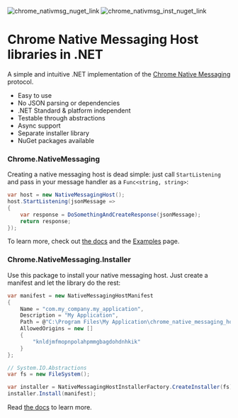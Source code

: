 ![chrome_nativmsg_nuget_link](https://img.shields.io/nuget/v/Chrome.NativeMessaging?label=Chrome.NativeMessaging)
![chrome_nativmsg_inst_nuget_link](https://img.shields.io/nuget/v/Chrome.NativeMessaging.Installer?label=Chrome.NativeMessaging.Installer)

# Chrome Native Messaging Host libraries in .NET
  
A simple and intuitive .NET implementation of the [Chrome Native Messaging](https://developer.chrome.com/apps/nativeMessaging) protocol.

* Easy to use
* No JSON parsing or dependencies
* .NET Standard & platform independent
* Testable through abstractions
* Async support
* Separate installer library
* NuGet packages available

### Chrome.NativeMessaging

Creating a native messaging host is dead simple: just call `StartListening` and pass in your message handler as a `Func<string, string>`:
```C#
var host = new NativeMessagingHost();
host.StartListening(jsonMessage =>
{
    var response = DoSomethingAndCreateResponse(jsonMessage);
    return response;
});
```

To learn more, check out [the docs](https://github.com/ba32107/dotnet-chrome-native-messaging/blob/master/docs/Chrome.NativeMessaging.md) and the [Examples](https://github.com/ba32107/dotnet-chrome-native-messaging/blob/master/docs/Examples.md) page.

### Chrome.NativeMessaging.Installer

Use this package to install your native messaging host. Just create a manifest and let the library do the rest:
```C#
var manifest = new NativeMessagingHostManifest
{
    Name = "com.my_company.my_application",
    Description = "My Application",
    Path = @"C:\Program Files\My Application\chrome_native_messaging_host.exe",
    AllowedOrigins = new []
    {
        "knldjmfmopnpolahpmmgbagdohdnhkik"
    }
};

// System.IO.Abstractions
var fs = new FileSystem();

var installer = NativeMessagingHostInstallerFactory.CreateInstaller(fs);
installer.Install(manifest);
```
Read [the docs](https://github.com/ba32107/dotnet-chrome-native-messaging/blob/master/docs/Chrome.NativeMessaging.Installer.md) to learn more.
